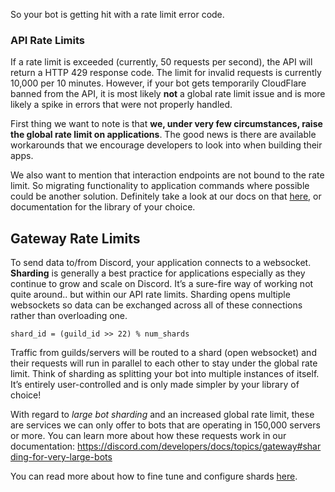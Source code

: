<p>So your bot is getting hit with a rate limit error code.</p>
<h3>API Rate Limits</h3>
<p>If a rate limit is exceeded (currently, 50 requests per second), the API will return a HTTP 429 response code. The limit for invalid requests is currently 10,000 per 10 minutes. However, if your bot gets temporarily CloudFlare banned from the API, it is most likely <strong>not</strong> a global rate limit issue and is more likely a spike in errors that were not properly handled.</p>
<p>First thing we want to note is that <strong>we, under very few circumstances, raise the global rate limit on applications</strong>. The good news is there are available workarounds that we encourage developers to look into when building their apps.</p>
<p>We also want to mention that interaction endpoints are not bound to the rate limit. So migrating functionality to application commands where possible could be another solution. Definitely take a look at our docs on that <a href="https://discord.com/developers/docs/interactions/application-commands">here</a>, or documentation for the library of your choice.</p>
<h2>Gateway Rate Limits</h2>
<p>To send data to/from Discord, your application connects to a websocket. <strong>Sharding</strong> is generally a best practice for applications especially as they continue to grow and scale on Discord. It’s a sure-fire way of working not quite around.. but within our API rate limits. Sharding opens multiple websockets so data can be exchanged across all of these connections rather than overloading one.</p>
<pre><code class="language-jsx">shard_id = (guild_id &gt;&gt; 22) % num_shards
</code></pre>
<p>Traffic from guilds/servers will be routed to a shard (open websocket) and their requests will run in parallel to each other to stay under the global rate limit. Think of sharding as splitting your bot into multiple instances of itself. It’s entirely user-controlled and is only made simpler by your library of choice!</p>
<p>With regard to <em>large bot sharding</em> and an increased global rate limit, these are services we can only offer to bots that are operating in 150,000 servers or more. You can learn more about how these requests work in our documentation: <a href="https://discord.com/developers/docs/topics/gateway#sharding-for-very-large-bots">https://discord.com/developers/docs/topics/gateway#sharding-for-very-large-bots</a></p>
<p>You can read more about how to fine tune and configure shards <a href="https://discord.com/developers/docs/topics/gateway#sharding">here</a>.</p>